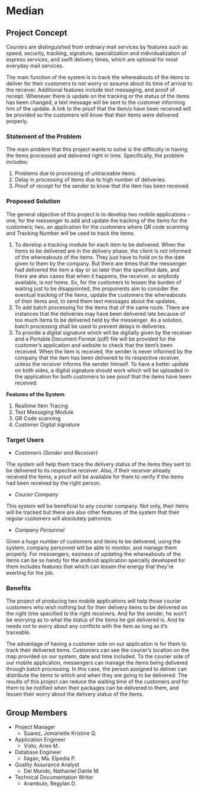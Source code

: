 # Median

## Project Concept
Couriers are distinguished from ordinary mail services by features such as speed, security, tracking, signature, specialization and individualization of express services, and swift delivery times, which are optional for most everyday mail services. 

The main function of the system is to track the whereabouts of the items to deliver for their customers to not worry or assume about its time of arrival to the receiver. Additional features include text messaging, and proof of receipt. Whenever there is update on the tracking or the status of the items has been changed, a text message will be sent to the customer informing him of the update. A link to the proof that the item/s have been received will be provided so the customers will know that their items were delivered properly. 

### Statement of the Problem
The main problem that this project wants to solve is the difficulty in having the items processed and delivered right in time. Specifically, the problem includes:
1.	Problems due to processing of untraceable items.
2.	Delay in processing of items due to high number of deliveries.
3.	Proof of receipt for the sender to know that the item has been received.

### Proposed Solution
The general objective of this project is to develop two mobile applications – one, for the messenger to add and update the tracking of the items for the customers; two, an application for the customers where QR code scanning and Tracking Number will be used to track the items. 
1.	To develop a tracking module for each item to be delivered.
When the items to be delivered are in the delivery phase, the client is not informed of the whereabouts of the items. They just have to hold on to the date given to them by the company. But there are times that the messenger had delivered the item a day or so later than the specified date, and there are also cases that when it happens, the receiver, or anybody available, is not home. So, for the customers to lessen the burden of waiting just to be disappointed, the proponents aim to consider the eventual tracking of the items, update the customers the whereabouts of their items and, to send them text messages about the updates.
2.	To add batch processing for the items that of the same route.
There are instances that the deliveries may have been delivered late because of too much items to be delivered held by the messenger. As a solution, batch processing shall be used to prevent delays in deliveries.
3.	To provide a digital signature which will be digitally given by the receiver and a Portable Document Format (pdf) file will be provided for the customer’s application and website to check that the item’s been received.
When the item is received, the sender is never informed by the company that the item has been delivered to its respective receiver, unless the receiver informs the sender himself. To have a better update on both sides, a digital signature should work which will be uploaded in the application for both customers to see proof that the items have been received.

**Features of the System**
1.	Realtime Item Tracing
2.	Text Messaging Module
3.	QR Code scanning
4.	Customer Digital signature

### Target Users
* _Customers (Sender and Receiver)_

The system will help them trace the delivery status of the items they sent to be delivered to its respective receiver. Also, if their receiver already received the items, a proof will be available for them to verify if the items had been received by the right person.

* _Courier Company_

This system will be beneficial to any courier company. Not only, their items will be tracked but there are also other features of the system that their regular customers will absolutely patronize.

* _Company Personnel_

Given a huge number of customers and items to be delivered, using the system, company personnel will be able to monitor, and manage them properly. For messengers, easiness of updating the whereabouts of the items can be so handy for the android application specially developed for them includes features that which can lessen the energy that they're exerting for the job.

### Benefits
The project of producing two mobile applications will help those courier customers who wish nothing but for their delivery items to be delivered on the right time specified to the right receivers. And for the sender, he won’t be worrying as to what the status of the items he got delivered is. And he needs not to worry about any conflicts with the item as long as it’s traceable.

The advantage of having a customer side on our application is for them to track their delivered items. Customers can see the courier’s location on the map provided on our system; date and time included. To the courier side of our mobile application, messengers can manage the items being delivered through batch processing. In this case, the person assigned to deliver can distribute the items to which and when they are going to be delivered. The results of this project can reduce the waiting time of the customers and for them to be notified when their packages can be delivered to them, and lessen their worry about the delivery status of the items.

## Group Members
* Project Manager
    - Suarez, Jomariette Kristine Q.
* Application Engineer
    - Visto, Aries M.
* Database Engineer
    - Ilagan, Ma. Elpedia P.
* Quality Assurance Analyst
    - Del Mundo, Nathaniel Dante M.
* Technical Documentation Writer
    - Arambulo, Regylan D.